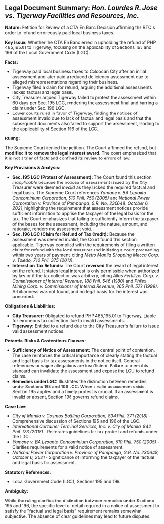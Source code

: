 ## Legal Document Summary: *Hon. Lourdes R. Jose vs. Tigerway Facilities and Resources, Inc.*

**Nature:** Petition for Review of a CTA En Banc Decision affirming the RTC's order to refund erroneously paid local business taxes.

**Key Issue:** Whether the CTA En Banc erred in upholding the refund of PHP 485,195.01 to Tigerway, focusing on the applicability of Sections 195 and 196 of the Local Government Code (LGC).

**Facts:**

*   Tigerway paid local business taxes to Caloocan City after an initial assessment and later paid a reduced deficiency assessment due to alleged misrepresentations regarding their business.
*   Tigerway filed a claim for refund, arguing the additional assessments lacked factual and legal basis.
*   City Treasurer argued Tigerway failed to protest the assessment within 60 days per Sec. 195 LGC, rendering the assessment final and barring a claim under Sec. 196 LGC.
*   Lower courts ruled in favor of Tigerway, finding the notices of assessment invalid due to lack of factual and legal basis and that the subsequent documents also failed to support the assessment, leading to the applicability of Section 196 of the LGC.

**Ruling:**

The Supreme Court denied the petition. The Court affirmed the refund, but **modified it to remove the legal interest award**. The court emphasized that it is not a trier of facts and confined its review to errors of law.

**Key Provisions & Analysis:**

*   **Sec. 195 LGC (Protest of Assessment):** The Court found this section *inapplicable* because the notices of assessment issued by the City Treasurer were deemed *invalid* as they lacked the required factual and legal basis. The Supreme Court references *Yamane v. BA Lepanto Condominium Corporation, 510 Phil. 750 (2005)* and *National Power Corporation v. Province of Pampanga, G.R. No. 230648, October 6, 2021*, highlighting the requirement that assessment notices provide sufficient information to apprise the taxpayer of the legal basis for the tax. The Court emphasizes that failing to sufficiently inform the taxpayer of the bases for the assessment, including the nature, amount, and rationale, renders the assessment void.
*   **Sec. 196 LGC (Claim for Refund of Tax Credit):** Because the assessment was deemed invalid, the Court found this section applicable. Tigerway complied with the requirements of filing a written claim for refund with the local treasurer and initiating a court proceeding within two years of payment, citing *Metro Manila Shopping Mecca Corp. v. Toledo, 710 Phil. 375 (2013).*
*   **Interest on Tax Refunds:** The Court **reversed** the award of legal interest on the refund. It states legal interest is only permissible when authorized by law or if the tax collection was arbitrary, citing *Atlas Fertilizer Corp. v. Commissioner of Internal Revenue, 188 Phil. 546 (1980)* and *Philex Mining Corp. v. Commissioner of Internal Revenue, 365 Phil. 572 (1999).* Arbitrariness was not found, and no legal basis for the interest was presented.

**Obligations & Liabilities:**

*   **City Treasurer:** Obligated to refund PHP 485,195.01 to Tigerway. Liable for erroneous tax collection due to invalid assessments.
*   **Tigerway:** Entitled to a refund due to the City Treasurer's failure to issue valid assessment notices.

**Potential Risks & Contentious Clauses:**

*   **Sufficiency of Notice of Assessment:** The central point of contention. The case reinforces the critical importance of clearly stating the factual and legal basis for tax assessments in the notice itself. General references or vague allegations are insufficient. Failure to meet this standard can invalidate the assessment and expose the LGU to refund claims.
*   **Remedies under LGC:** Illustrates the distinction between remedies under Sections 195 and 196 LGC. When a valid assessment exists, Section 195 applies and a timely protest is crucial. If an assessment is invalid or absent, Section 196 governs refund claims.

**Case Law:**

*   *City of Manila v. Cosmos Bottling Corporation, 834 Phil. 371 (2018)* - Comprehensive discussion of Sections 195 and 196 of the LGC.
*   *International Container Terminal Services, Inc. v. City of Manila, 842 Phil. 173 (2018)* - Reiterates guidelines for tax protest and refunds under the LGC.
*   *Yamane v. BA Lepanto Condominium Corporation, 510 Phil. 750 (2005)* - Clarifies requirements for a valid notice of assessment.
*   *National Power Corporation v. Province of Pampanga, G.R. No. 230648, October 6, 2021* - Significance of informing the taxpayer of the factual and legal basis for assessment.

**Statutory References:**

*   Local Government Code (LGC), Sections 195 and 196.

**Ambiguity:**

While the ruling clarifies the distinction between remedies under Sections 195 and 196, the specific level of detail required in a notice of assessment to satisfy the "factual and legal basis" requirement remains somewhat subjective. The absence of clear guidelines may lead to future disputes.
